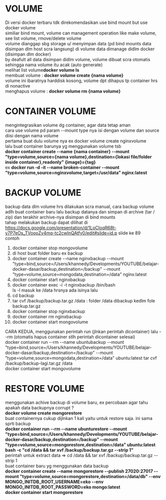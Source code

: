 # VOLUME
Di versi docker terbaru tdk direkomendasikan use bind mount but use docker volume
<br>similiar bind mount, volume can management operation like make volume, see list volume, rmove/delete volume<br>
volume dianggap sbg storage u/ menyimpan data (pd bind mounts data disimpan dlm host scra langsung) di volume data dimanage didlm docker (disimpan dlm docker)<br>
by deafult all data disimpan didlm volume, volume dibuat scra otomatis sehingga nama volume itu acak (auto generate)<br>
melihat list volume<b>docker volume ls</b><br>
membuat volume : <b>docker volume create {nama volume}</b><br>
volume ini ibaratnya harddisk kosong, volume dpt dihapus tp container hrs di nonactive<br>
menghapus volume : <b>docker volume rm {nama volume}</b><br>

# CONTAINER VOLUME
mengintegrasikan volume dg container, agar data tetap aman<br>
cara use volume pd param --mount type nya isi dengan volume dan source diisi dengan nama volume<br>
pertama buat dulu volume nya ex docker volume create nginxvolume<br>lalu buat container barunya yg menggunakan volume tsb<br>
<b>docker container create --name {nama container} --mount "type=volume,source={nama volume},destination={lokasi file/folder inside container},readonly" {image}={tag}</b><br>
ex <b>docker run -d -it --name broken-container --mount "type=volume,source=nginxvolume,target=/usr/data" nginx:latest</b>

# BACKUP VOLUME
backup data dlm volume hrs dilakukan scra manual, cara backup volume adlh buat container baru lalu backup datanya dan simpan di archive (tar / zip) dan terakhir archive-nya disimpan di bind mounts<br>
tahap melakukan backup dapat dilihat di https://docs.google.com/presentation/d/1LoCIoqR68t-y7P7eOs_TVoooZy4mq-tc2cwInQAtfy0/edit#slide=id.p slide ke 89<br>contoh <br>
1. docker container stop mongovolume<br>
2. di host buat folder baru ex backup<br>
3. docker container create --name nginxbackup --mount "type=bind,source=/Users/khannedy/Developments/YOUTUBE/belajar-docker-dasar/backup,destination=/backup" --mount "type=volume,source=mongodata,destination=/data" nginx:latest <br>
4. docker container start nginxbackup<br>
5. docker container exec -i -t nginxbackup /bin/bash<br>
ls -l masuk ke /data hrsnya ada isinya lalu<br>
6. cd backup<br>
7. tar cvf /backup/backup.tar.gz /data : folder /data dibackup kedlm fole backup.tar.gz<br>
8. docker container stop nginxbackup<br>
9. docker container rm nginxbackup<br>
10. docker container start mongovolume<br>

CARA KEDUA, menggunakan perintah run (jlnkan perintah dicontainer) lalu --rm (otomatis hapus container stlh perintah dicontainer selesai)<br>
docker container run --rm --name ubuntubackup --mount "type=bind,source=/Users/khannedy/Developments/YOUTUBE/belajar-docker-dasar/backup,destination=/backup" --mount "type=volume,source=mongodata,destination=/data" ubuntu:latest tar cvf /backup/backup-lagi.tar.gz /data<br>
docker container start mongovolume<br>

# RESTORE VOLUME
menggunakan achive backup di volume baru, ex percobaan agar tahu apakah data backupnya corrupt ?<br>
<b>docker volume create mongorestore</b><br>
buat containernya cukup dijlnkan 1 kali yaitu untuk restore saja. ini sama sprti backup<br>
<b>docker container run --rm --name ubunturestore --mount "type=bind,source=/Users/khannedy/Developments/YOUTUBE/belajar-docker-dasar/backup,destination=/backup" --mount "type=volume,source=mongorestore,destination=/data" ubuntu:latest bash -c "cd /data && tar xvf /backup/backup.tar.gz --strip 1"</b><br>
perintah untuk extract data => cd /data && tar xvf /backup/backup.tar.gz --strip 1<br> 
buat container baru yg menggunakan data backup<br>
<b>docker container create --name mongorestore --publish 27020:27017 --mount "type=volume,source=mongorestore,destination=/data/db" --env MONGO_INITDB_ROOT_USERNAME=eko --env MONGO_INITDB_ROOT_PASSWORD=eko mongo:latest</b><br>
<b>docker container start mongorestore</b><br>

